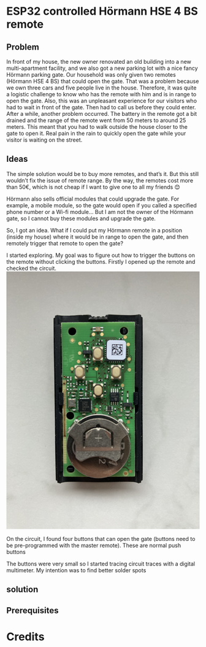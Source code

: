 # ESP32 controlled Hörmann HSE 4 BS remote

## Problem 

In front of my house, the new owner renovated an old building into a new multi-apartment facility, and we also got a new parking lot with a nice fancy Hörmann parking gate. Our household was only given two remotes (Hörmann HSE 4 BS) that could open the gate. That was a problem because we own three cars and five people live in the house. Therefore, it was quite a logistic challenge to know who has the remote with him and is in range to open the gate. Also, this was an unpleasant experience for our visitors who had to wait in front of the gate. Then had to call us before they could enter. After a while, another problem occurred. The battery in the remote got a bit drained and the range of the remote went from 50 meters to around 25 meters. This meant that you had to walk outside the house closer to the gate to open it. Real pain in the rain to quickly open the gate while your visitor is waiting on the street.

## Ideas
The simple solution would be to buy more remotes, and that’s it. But this still wouldn’t fix the issue of remote range. By the way, the remotes cost more than 50€, which is not cheap if I want to give one to all my friends 😊

Hörmann also sells official modules that could upgrade the gate. For example, a mobile module, so the gate would open if you called a specified phone number or a Wi-fi module… But I am not the owner of the Hörmann gate, so I cannot buy these modules and upgrade the gate. 

So, I got an idea. What if I could put my Hörmann remote in a position (inside my house) where it would be in range to open the gate, and then remotely trigger that remote to open the gate?

I started exploring. My goal was to figure out how to trigger the buttons on the remote without clicking the buttons. Firstly I opened up the remote and checked the circuit.  
![Hörmann HSE 4 BS remote circuit](./photos/remote-circuit.JPG)

On the circuit, I found four buttons that can open the gate (buttons need to be pre-programmed with the master remote). These are normal push buttons 

The buttons were very small so I started tracing circuit traces with a digital multimeter. My intention was to find better solder spots 

## solution



## Prerequisites


# Credits
